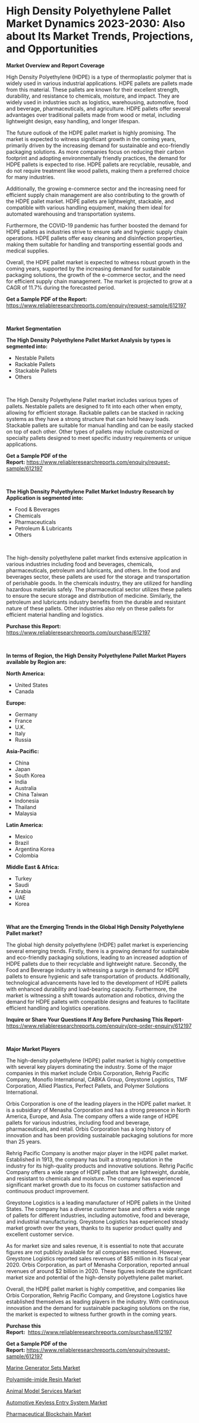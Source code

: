 <p><h1>High Density Polyethylene Pallet Market Dynamics 2023-2030: Also about Its Market Trends, Projections, and Opportunities</h1></p><p><strong>Market Overview and Report Coverage</strong></p>
<p><p>High Density Polyethylene (HDPE) is a type of thermoplastic polymer that is widely used in various industrial applications. HDPE pallets are pallets made from this material. These pallets are known for their excellent strength, durability, and resistance to chemicals, moisture, and impact. They are widely used in industries such as logistics, warehousing, automotive, food and beverage, pharmaceuticals, and agriculture. HDPE pallets offer several advantages over traditional pallets made from wood or metal, including lightweight design, easy handling, and longer lifespan.</p><p>The future outlook of the HDPE pallet market is highly promising. The market is expected to witness significant growth in the coming years, primarily driven by the increasing demand for sustainable and eco-friendly packaging solutions. As more companies focus on reducing their carbon footprint and adopting environmentally friendly practices, the demand for HDPE pallets is expected to rise. HDPE pallets are recyclable, reusable, and do not require treatment like wood pallets, making them a preferred choice for many industries.</p><p>Additionally, the growing e-commerce sector and the increasing need for efficient supply chain management are also contributing to the growth of the HDPE pallet market. HDPE pallets are lightweight, stackable, and compatible with various handling equipment, making them ideal for automated warehousing and transportation systems.</p><p>Furthermore, the COVID-19 pandemic has further boosted the demand for HDPE pallets as industries strive to ensure safe and hygienic supply chain operations. HDPE pallets offer easy cleaning and disinfection properties, making them suitable for handling and transporting essential goods and medical supplies.</p><p>Overall, the HDPE pallet market is expected to witness robust growth in the coming years, supported by the increasing demand for sustainable packaging solutions, the growth of the e-commerce sector, and the need for efficient supply chain management. The market is projected to grow at a CAGR of 11.7% during the forecasted period.</p></p>
<p><strong>Get a Sample PDF of the Report:</strong> <a href="https://www.reliableresearchreports.com/enquiry/request-sample/612197">https://www.reliableresearchreports.com/enquiry/request-sample/612197</a></p>
<p>&nbsp;</p>
<p><strong>Market Segmentation</strong></p>
<p><strong>The High Density Polyethylene Pallet Market Analysis by types is segmented into:</strong></p>
<p><ul><li>Nestable Pallets</li><li>Rackable Pallets</li><li>Stackable Pallets</li><li>Others</li></ul></p>
<p>&nbsp;</p>
<p><p>The High Density Polyethylene Pallet market includes various types of pallets. Nestable pallets are designed to fit into each other when empty, allowing for efficient storage. Rackable pallets can be stacked in racking systems as they have a strong structure that can hold heavy loads. Stackable pallets are suitable for manual handling and can be easily stacked on top of each other. Other types of pallets may include customized or specialty pallets designed to meet specific industry requirements or unique applications.</p></p>
<p><strong>Get a Sample PDF of the Report:</strong>&nbsp;<a href="https://www.reliableresearchreports.com/enquiry/request-sample/612197">https://www.reliableresearchreports.com/enquiry/request-sample/612197</a></p>
<p>&nbsp;</p>
<p><strong>The High Density Polyethylene Pallet Market Industry Research by Application is segmented into:</strong></p>
<p><ul><li>Food & Beverages</li><li>Chemicals</li><li>Pharmaceuticals</li><li>Petroleum & Lubricants</li><li>Others</li></ul></p>
<p>&nbsp;</p>
<p><p>The high-density polyethylene pallet market finds extensive application in various industries including food and beverages, chemicals, pharmaceuticals, petroleum and lubricants, and others. In the food and beverages sector, these pallets are used for the storage and transportation of perishable goods. In the chemicals industry, they are utilized for handling hazardous materials safely. The pharmaceutical sector utilizes these pallets to ensure the secure storage and distribution of medicine. Similarly, the petroleum and lubricants industry benefits from the durable and resistant nature of these pallets. Other industries also rely on these pallets for efficient material handling and logistics.</p></p>
<p><strong>Purchase this Report:</strong>&nbsp; <a href="https://www.reliableresearchreports.com/purchase/612197">https://www.reliableresearchreports.com/purchase/612197</a></p>
<p>&nbsp;</p>
<p><strong>In terms of Region, the High Density Polyethylene Pallet Market Players available by Region are:</strong></p>
<p>
    <p> <strong> North America: </strong>
        <ul>
            <li>United States</li>
            <li>Canada</li>
        </ul>
        </p> 
    <p> <strong> Europe: </strong>
        <ul>
            <li>Germany</li>
            <li>France</li>
            <li>U.K.</li>
            <li>Italy</li>
            <li>Russia</li>
        </ul>
        </p> 
    <p> <strong> Asia-Pacific: </strong>
        <ul>
            <li>China</li>
            <li>Japan</li>
            <li>South Korea</li>
            <li>India</li>
            <li>Australia</li>
            <li>China Taiwan</li>
            <li>Indonesia</li>
            <li>Thailand</li>
            <li>Malaysia</li>
        </ul>
        </p> 
    <p> <strong> Latin America: </strong>
        <ul>
            <li>Mexico</li>
            <li>Brazil</li>
            <li>Argentina Korea</li>
            <li>Colombia</li>
        </ul>
        </p> 
    <p> <strong> Middle East & Africa: </strong>
        <ul>
            <li>Turkey</li>
            <li>Saudi</li>
            <li>Arabia</li>
            <li>UAE</li>
            <li>Korea</li>
        </ul>
    </p>
    </p>
<p>&nbsp;</p>
<p><strong>What are the Emerging Trends in the Global High Density Polyethylene Pallet market?</strong></p>
<p><p>The global high density polyethylene (HDPE) pallet market is experiencing several emerging trends. Firstly, there is a growing demand for sustainable and eco-friendly packaging solutions, leading to an increased adoption of HDPE pallets due to their recyclable and lightweight nature. Secondly, the Food and Beverage industry is witnessing a surge in demand for HDPE pallets to ensure hygienic and safe transportation of products. Additionally, technological advancements have led to the development of HDPE pallets with enhanced durability and load-bearing capacity. Furthermore, the market is witnessing a shift towards automation and robotics, driving the demand for HDPE pallets with compatible designs and features to facilitate efficient handling and logistics operations.</p></p>
<p><strong>Inquire or Share Your Questions If Any Before Purchasing This Report</strong>- <a href="https://www.reliableresearchreports.com/enquiry/pre-order-enquiry/612197">https://www.reliableresearchreports.com/enquiry/pre-order-enquiry/612197</a></p>
<p>&nbsp;</p>
<p><strong>Major Market Players</strong></p>
<p><p>The high-density polyethylene (HDPE) pallet market is highly competitive with several key players dominating the industry. Some of the major companies in this market include Orbis Corporation, Rehrig Pacific Company, Monoflo International, CABKA Group, Greystone Logistics, TMF Corporation, Allied Plastics, Perfect Pallets, and Polymer Solutions International. </p><p>Orbis Corporation is one of the leading players in the HDPE pallet market. It is a subsidiary of Menasha Corporation and has a strong presence in North America, Europe, and Asia. The company offers a wide range of HDPE pallets for various industries, including food and beverage, pharmaceuticals, and retail. Orbis Corporation has a long history of innovation and has been providing sustainable packaging solutions for more than 25 years.</p><p>Rehrig Pacific Company is another major player in the HDPE pallet market. Established in 1913, the company has built a strong reputation in the industry for its high-quality products and innovative solutions. Rehrig Pacific Company offers a wide range of HDPE pallets that are lightweight, durable, and resistant to chemicals and moisture. The company has experienced significant market growth due to its focus on customer satisfaction and continuous product improvement.</p><p>Greystone Logistics is a leading manufacturer of HDPE pallets in the United States. The company has a diverse customer base and offers a wide range of pallets for different industries, including automotive, food and beverage, and industrial manufacturing. Greystone Logistics has experienced steady market growth over the years, thanks to its superior product quality and excellent customer service.</p><p>As for market size and sales revenue, it is essential to note that accurate figures are not publicly available for all companies mentioned. However, Greystone Logistics reported sales revenues of $85 million in its fiscal year 2020. Orbis Corporation, as part of Menasha Corporation, reported annual revenues of around $2 billion in 2020. These figures indicate the significant market size and potential of the high-density polyethylene pallet market.</p><p>Overall, the HDPE pallet market is highly competitive, and companies like Orbis Corporation, Rehrig Pacific Company, and Greystone Logistics have established themselves as leading players in the industry. With continuous innovation and the demand for sustainable packaging solutions on the rise, the market is expected to witness further growth in the coming years.</p></p>
<p><strong>Purchase this Report:</strong>&nbsp;&nbsp;<a href="https://www.reliableresearchreports.com/purchase/612197">https://www.reliableresearchreports.com/purchase/612197</a></p>
<p></p>
<p><strong>Get a Sample PDF of the Report:</strong>&nbsp;<a href="https://www.reliableresearchreports.com/enquiry/request-sample/612197">https://www.reliableresearchreports.com/enquiry/request-sample/612197</a></p>
<p><p><a href="https://medium.com/@ryansai15420/marine-generator-sets-market-size-growth-forecast-2023-2030-5043c06118a0">Marine Generator Sets Market</a></p><p><a href="https://www.linkedin.com/pulse/polyamide-imide-resin-market-share-amp-new-trends-analysis/">Polyamide-imide Resin Market</a></p><p><a href="https://www.linkedin.com/pulse/animal-model-services-market-size-share-amp-trends-analysis/">Animal Model Services Market</a></p><p><a href="https://www.linkedin.com/pulse/automotive-keyless-entry-system-market-share-amp-new-trends/">Automotive Keyless Entry System Market</a></p><p><a href="https://medium.com/@kyliebodei/pharmaceutical-blockchain-market-size-cagr-trends-2024-2030-03b76fcba0ce">Pharmaceutical Blockchain Market</a></p></p>